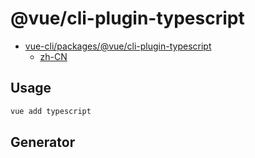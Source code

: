 @vue/cli-plugin-typescript
=========================

- [vue-cli/packages/@vue/cli-plugin-typescript](
  https://github.com/vuejs/vue-cli/tree/dev/packages/%40vue/cli-plugin-typescript
)
  - [zh-CN](https://github.com/vuejs/vue-docs-zh-cn/tree/master/vue-cli-plugin-typescript)

## Usage

```sh
vue add typescript
```

## Generator

